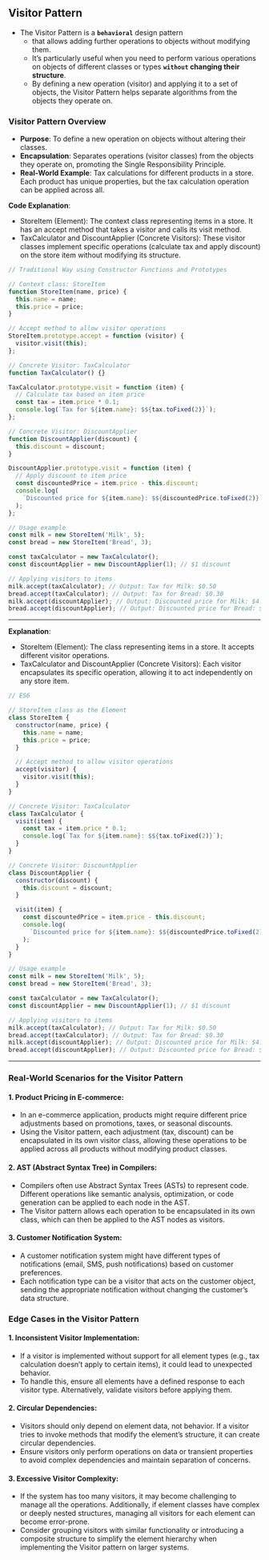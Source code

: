 ## Visitor Pattern

- The Visitor Pattern is a **`behavioral`** design pattern
  - that allows adding further operations to objects without modifying them.
  - It’s particularly useful when you need to perform various operations on objects of different classes or types **`without` changing their structure**.
  - By defining a new operation (visitor) and applying it to a set of objects, the Visitor Pattern helps separate algorithms from the objects they operate on.

### Visitor Pattern Overview

- **Purpose**: To define a new operation on objects without altering their classes.
- **Encapsulation**: Separates operations (visitor classes) from the objects they operate on, promoting the Single Responsibility Principle.
- **Real-World Example**: Tax calculations for different products in a store. Each product has unique properties, but the tax calculation operation can be applied across all.

**Code Explanation**:

- StoreItem (Element): The context class representing items in a store. It has an accept method that takes a visitor and calls its visit method.
- TaxCalculator and DiscountApplier (Concrete Visitors): These visitor classes implement specific operations (calculate tax and apply discount) on the store item without modifying its structure.

```js
// Traditional Way using Constructor Functions and Prototypes

// Context class: StoreItem
function StoreItem(name, price) {
  this.name = name;
  this.price = price;
}

// Accept method to allow visitor operations
StoreItem.prototype.accept = function (visitor) {
  visitor.visit(this);
};

// Concrete Visitor: TaxCalculator
function TaxCalculator() {}

TaxCalculator.prototype.visit = function (item) {
  // Calculate tax based on item price
  const tax = item.price * 0.1;
  console.log(`Tax for ${item.name}: $${tax.toFixed(2)}`);
};

// Concrete Visitor: DiscountApplier
function DiscountApplier(discount) {
  this.discount = discount;
}

DiscountApplier.prototype.visit = function (item) {
  // Apply discount to item price
  const discountedPrice = item.price - this.discount;
  console.log(
    `Discounted price for ${item.name}: $${discountedPrice.toFixed(2)}`
  );
};

// Usage example
const milk = new StoreItem('Milk', 5);
const bread = new StoreItem('Bread', 3);

const taxCalculator = new TaxCalculator();
const discountApplier = new DiscountApplier(1); // $1 discount

// Applying visitors to items
milk.accept(taxCalculator); // Output: Tax for Milk: $0.50
bread.accept(taxCalculator); // Output: Tax for Bread: $0.30
milk.accept(discountApplier); // Output: Discounted price for Milk: $4.00
bread.accept(discountApplier); // Output: Discounted price for Bread: $2.00
```

---

**Explanation**:

- StoreItem (Element): The class representing items in a store. It accepts different visitor operations.
- TaxCalculator and DiscountApplier (Concrete Visitors): Each visitor encapsulates its specific operation, allowing it to act independently on any store item.

```js
// ES6

// StoreItem class as the Element
class StoreItem {
  constructor(name, price) {
    this.name = name;
    this.price = price;
  }

  // Accept method to allow visitor operations
  accept(visitor) {
    visitor.visit(this);
  }
}

// Concrete Visitor: TaxCalculator
class TaxCalculator {
  visit(item) {
    const tax = item.price * 0.1;
    console.log(`Tax for ${item.name}: $${tax.toFixed(2)}`);
  }
}

// Concrete Visitor: DiscountApplier
class DiscountApplier {
  constructor(discount) {
    this.discount = discount;
  }

  visit(item) {
    const discountedPrice = item.price - this.discount;
    console.log(
      `Discounted price for ${item.name}: $${discountedPrice.toFixed(2)}`
    );
  }
}

// Usage example
const milk = new StoreItem('Milk', 5);
const bread = new StoreItem('Bread', 3);

const taxCalculator = new TaxCalculator();
const discountApplier = new DiscountApplier(1); // $1 discount

// Applying visitors to items
milk.accept(taxCalculator); // Output: Tax for Milk: $0.50
bread.accept(taxCalculator); // Output: Tax for Bread: $0.30
milk.accept(discountApplier); // Output: Discounted price for Milk: $4.00
bread.accept(discountApplier); // Output: Discounted price for Bread: $2.00
```

----

### Real-World Scenarios for the Visitor Pattern

#### 1.	Product Pricing in E-commerce:
-	In an e-commerce application, products might require different price adjustments based on promotions, taxes, or seasonal discounts.
-	Using the Visitor pattern, each adjustment (tax, discount) can be encapsulated in its own visitor class, allowing these operations to be applied across all products without modifying product classes.
#### 2.	AST (Abstract Syntax Tree) in Compilers:
-	Compilers often use Abstract Syntax Trees (ASTs) to represent code. Different operations like semantic analysis, optimization, or code generation can be applied to each node in the AST.
-	The Visitor pattern allows each operation to be encapsulated in its own class, which can then be applied to the AST nodes as visitors.
#### 3.	Customer Notification System:
-	A customer notification system might have different types of notifications (email, SMS, push notifications) based on customer preferences.
-	Each notification type can be a visitor that acts on the customer object, sending the appropriate notification without changing the customer’s data structure.

### Edge Cases in the Visitor Pattern

#### 1.	Inconsistent Visitor Implementation:
-	If a visitor is implemented without support for all element types (e.g., tax calculation doesn’t apply to certain items), it could lead to unexpected behavior.
-	To handle this, ensure all elements have a defined response to each visitor type. Alternatively, validate visitors before applying them.
#### 2.	Circular Dependencies:
-	Visitors should only depend on element data, not behavior. If a visitor tries to invoke methods that modify the element’s structure, it can create circular dependencies.
-	Ensure visitors only perform operations on data or transient properties to avoid complex dependencies and maintain separation of concerns.
#### 3.	Excessive Visitor Complexity:
-	If the system has too many visitors, it may become challenging to manage all the operations. Additionally, if element classes have complex or deeply nested structures, managing all visitors for each element can become error-prone.
-	Consider grouping visitors with similar functionality or introducing a composite structure to simplify the element hierarchy when implementing the Visitor pattern on larger systems.
